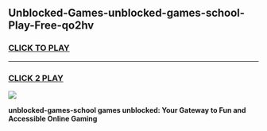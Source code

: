 
## Unblocked-Games-unblocked-games-school-Play-Free-qo2hv
<h3>
<a href="https://premium76.site?title=unblocked-games-school&ref=19M">CLICK TO PLAY</a></h3>
<hr>

<h3>
<a href="https://premium76.site?title=unblocked-games-school&ref=19M">CLICK 2 PLAY</a>
  
</h3>

<a href="https://premium76.site?title=unblocked-games-school&ref=19M"><img src="https://clearcache.store/games.png"></a>


**unblocked-games-school games unblocked: Your Gateway to Fun and Accessible Online Gaming**
